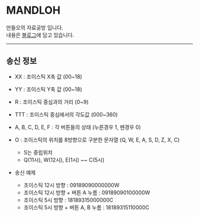 # MANDLOH  
만들오의 자료공방 입니다.  
내용은 [블로그]에 담고 있습니다.  
* * *
## 송신 정보
- XX : 조이스틱 X축 값 (00~18)
- YY : 조이스틱 Y축 값 (00~18)
- R : 조이스틱 중심과의 거리 (0~9)
- TTT : 조이스틱 중심에서의 각도값 (000~360)
- A, B, C, D, E, F : 각 버튼들의 상태 (누른경우 1, 뗀경우 0)
- O : 조이스틱의 위치를 8방향으로 구분한 문자열 (Q, W, E, A, S, D, Z, X, C)
  * S는 중립위치
  * Q(11시), W(12시), E(1시) ~~ C(5시)

- 송신 예제
  * 조이스틱 12시 방향 : 09189090000000W  
  * 조이스틱 12시 방향 + 버튼 A 누름 : 09189090100000W
  * 조이스틱 5시 방향 : 18189315000000C
  * 조이스틱 5시 방향 + 버튼 A, B 누름 : 18189315110000C

[블로그]:  https://mandloh.tistory.com/35
